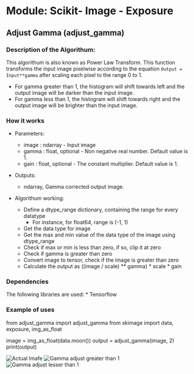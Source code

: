# Module: Scikit- Image  - Exposure   

## Adjust Gamma (adjust_gamma) 

### Description of the Algorithum: 
This algorithum is also known as Power Law Transform. This function transforms the input image pixelwise according to the
equation ``Output = Input**gamma`` after scaling each pixel to the range 0 to 1.

* For gamma greater than 1, the histogram will shift towards left and the output image will be darker than the input image.
* For gamma less than 1, the histogram will shift towards right and the output image will be brighter than the input image. 

### How it works
* Parameters: 
    * image : ndarray - Input image
    * gamma : float, optional -  Non negative real number. Default value is 1.
    * gain : float, optional - The constant multiplier. Default value is 1.

* Outputs: 
    * ndarray, Gamma corrected output image. 

* Algorithum working: 
    * Define a dtype_range dictionary, containing the range for every datatype 
        * For instance, for float64, range is (-1, 1)
    * Get the data type for image 
    * Get the max and min value of the data type of the image using dtype_range 
    * Check if max or min is less than zero, if so, clip it at zero 
    * Check if gamma is greater than zero 
    * Convert image to tensor, check if the image is greater than zero 
    * Calculate the output as ((image / scale) ** gamma) * scale * gain
    
### Dependencies 
The following libraries are used: 
    * Tensorflow 

### Example of uses  
from adjust_gamma import adjust_gamma 
from skimage import data, exposure, img_as_float 

image = img_as_float(data.moon()) 
output = adjust_gamma(image, 2)  
print(output)


![Actual Imafe](https://i.ibb.co/592wp2X/image.png) 
![Gamma adjust greater than 1](https://i.ibb.co/qkfFNbZ/output-gamma.png)
![Gamma adjust lesser than 1](https://i.ibb.co/xmnb1V0/3.png) 


